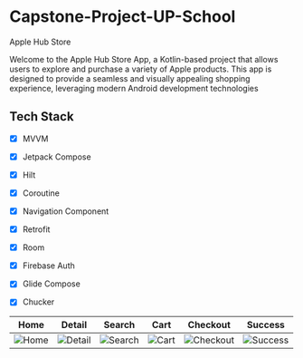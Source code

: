 # Capstone-Project-UP-School
Apple Hub Store

Welcome to the Apple Hub Store App, a Kotlin-based project that allows users to explore and purchase a variety of Apple products. This app is designed to provide a seamless and visually appealing shopping experience, leveraging modern Android development technologies

## Tech Stack

- [X] MVVM
- [X] Jetpack Compose
- [X] Hilt
- [X] Coroutine
- [X] Navigation Component
- [X] Retrofit
- [X] Room
- [X] Firebase Auth
- [X] Glide Compose
- [X] Chucker


| Home | Detail | Search | Cart | Checkout | Success |
|------|--------|--------|------|----------|---------|
| ![Home](https://github.com/CerenBozada/Capstone-Project-UP-School/assets/69468105/8932e35b-7271-4ef3-a2d4-da7f21221f6f) | ![Detail](https://github.com/CerenBozada/Capstone-Project-UP-School/assets/69468105/470e622d-2bf0-49cb-9c75-23c883b123a7) | ![Search](https://github.com/CerenBozada/Capstone-Project-UP-School/assets/69468105/8803f233-0d26-4d54-9fe3-3f1373c40bc0) | ![Cart](https://github.com/CerenBozada/Capstone-Project-UP-School/assets/69468105/3e8ad673-8297-468d-93f2-b267b768f1f2) | ![Checkout](https://github.com/CerenBozada/Capstone-Project-UP-School/assets/69468105/15acd3bb-81c8-4a2c-8d77-f071316162f7) | ![Success](https://github.com/CerenBozada/Capstone-Project-UP-School/assets/69468105/31d4f024-22a7-47b5-b244-0315e6fc4f28) |
